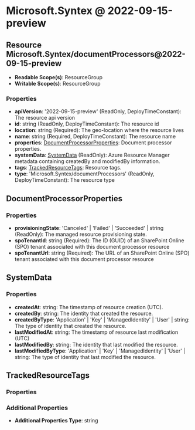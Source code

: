 # Microsoft.Syntex @ 2022-09-15-preview

## Resource Microsoft.Syntex/documentProcessors@2022-09-15-preview
* **Readable Scope(s)**: ResourceGroup
* **Writable Scope(s)**: ResourceGroup
### Properties
* **apiVersion**: '2022-09-15-preview' (ReadOnly, DeployTimeConstant): The resource api version
* **id**: string (ReadOnly, DeployTimeConstant): The resource id
* **location**: string (Required): The geo-location where the resource lives
* **name**: string (Required, DeployTimeConstant): The resource name
* **properties**: [DocumentProcessorProperties](#documentprocessorproperties): Document processor properties.
* **systemData**: [SystemData](#systemdata) (ReadOnly): Azure Resource Manager metadata containing createdBy and modifiedBy information.
* **tags**: [TrackedResourceTags](#trackedresourcetags): Resource tags.
* **type**: 'Microsoft.Syntex/documentProcessors' (ReadOnly, DeployTimeConstant): The resource type

## DocumentProcessorProperties
### Properties
* **provisioningState**: 'Canceled' | 'Failed' | 'Succeeded' | string (ReadOnly): The managed resource provisioning state.
* **spoTenantId**: string (Required): The ID (GUID) of an SharePoint Online (SPO) tenant associated with this document processor resource
* **spoTenantUrl**: string (Required): The URL of an SharePoint Online (SPO) tenant associated with this document processor resource

## SystemData
### Properties
* **createdAt**: string: The timestamp of resource creation (UTC).
* **createdBy**: string: The identity that created the resource.
* **createdByType**: 'Application' | 'Key' | 'ManagedIdentity' | 'User' | string: The type of identity that created the resource.
* **lastModifiedAt**: string: The timestamp of resource last modification (UTC)
* **lastModifiedBy**: string: The identity that last modified the resource.
* **lastModifiedByType**: 'Application' | 'Key' | 'ManagedIdentity' | 'User' | string: The type of identity that last modified the resource.

## TrackedResourceTags
### Properties
### Additional Properties
* **Additional Properties Type**: string


